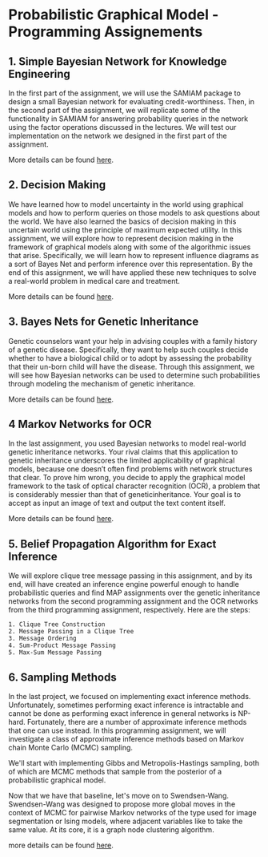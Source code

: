 # Probabilistic Graphical Model - Programming Assignements

## 1. Simple Bayesian Network for Knowledge Engineering
In the first part of the assignment, we will use the SAMIAM package to design a small Bayesian network for evaluating credit-worthiness. Then, in the second part of the assignment, we will replicate some of the functionality in SAMIAM for answering probability queries in the network using the factor operations discussed in the lectures. We will test our implementation on the network we designed in the first part of the assignment.

More details can be found [here](https://github.com/2wavetech/Probabilistic-Graphical-Model-I---Representations/blob/master/Decision-Making-Release/PA-Decision-Making.pdf).

## 2. Decision Making
We have learned how to model uncertainty in the world using graphical models and how to perform queries on those models to ask questions about the world. We have also learned the basics of decision making in this uncertain world using the principle of maximum expected utility. In this assignment, we will explore how to represent decision making in the framework of graphical models along with some of the algorithmic issues that arise. Specifically, we will learn how to represent influence diagrams as a sort of Bayes Net and perform inference over this representation. By the end of this assignment, we will have applied these new techniques to solve a real-world problem in medical care and treatment.

More details can be found [here](https://github.com/2wavetech/Probabilistic-Graphical-Model-I---Representations/blob/master/Decision-Making-Release/PA-Decision-Making.pdf).

## 3. Bayes Nets for Genetic Inheritance
Genetic counselors want your help in advising couples with a family history of a genetic disease. Specifically, they want to help such couples decide whether to have a biological child or to adopt by assessing the probability that their un-born child will have the disease. Through this assignment, we will see how Bayesian networks can be used to determine such probabilities through modeling the mechanism of genetic inheritance.

More details can be found [here](https://github.com/2wavetech/Probabilistic-Graphical-Model-I---Representations/blob/master/BNs-for-Genetic-Inheritance-Release/PA-BNs-for-Genetic-Inheritance.pdf).

## 4 Markov Networks for OCR
In the last assignment, you used Bayesian networks to model real-world genetic inheritance networks. Your rival claims that this application to genetic inheritance underscores the limited applicability of graphical models, because one doesn’t often find problems with network structures that clear. To prove him wrong, you decide to apply the graphical model framework to the task of
optical character recognition (OCR), a problem that is considerably messier than that of geneticinheritance. Your goal is to accept as input an image of text and output the text content itself.

More details can be found [here](https://github.com/2wavetech/Probabilistic-Graphical-Model-I---Representations/blob/master/PA-Markov-Networks-for-OCR-Release/PA-Markov-Networks-for-OCR.pdf).

## 5. Belief Propagation Algorithm for Exact Inference

We will explore clique tree message passing in this assignment, and by its end, will have created an inference engine powerful enough to handle probabilistic queries and find MAP assignments over the genetic inheritance networks from the second programming assignment and the OCR networks from the third programming assignment, respectively. Here are the steps:

    1. Clique Tree Construction
    2. Message Passing in a Clique Tree
    3. Message Ordering
    4. Sum-Product Message Passing
    5. Max-Sum Message Passing

## 6. Sampling Methods
In the last project, we focused on implementing exact inference methods. Unfortunately, sometimes performing exact inference is intractable and cannot be done as performing exact inference in general networks is NP-hard. Fortunately, there are a number of approximate inference methods that one can use instead. In this programming assignment, we will investigate a class
of approximate inference methods based on Markov chain Monte Carlo (MCMC) sampling.

We'll start with implementing Gibbs and Metropolis-Hastings sampling, both of which are MCMC methods that sample from the posterior of a probabilistic graphical model.

Now that we have that baseline, let's move on to Swendsen-Wang. Swendsen-Wang was designed to propose more global moves in the context of MCMC for pairwise Markov networks of the type used for image segmentation or Ising models, where adjacent variables like to take the same value. At its core, it is a graph node clustering algorithm.

more details can be found [here]().
